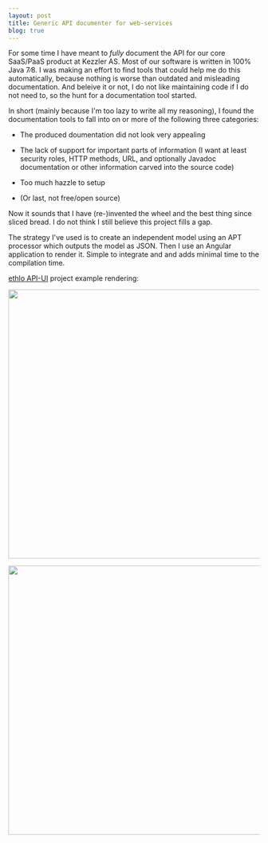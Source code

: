 ```yaml
---
layout: post
title: Generic API documenter for web-services
blog: true
---
```

For some time I have meant to _fully_ document the API for our core SaaS/PaaS product at Kezzler AS. Most of our software is written in 100% Java 7∕8. I was making an effort to find tools that could 
help me do this automatically, because nothing is worse than outdated and misleading documentation. And beleive it or not, I do not like maintaining code if I do not need to, so the hunt for 
a documentation tool started.

In short (mainly because I'm too lazy to write all my reasoning), I found the documentation tools to fall into on or more of the following three categories:

* The produced doumentation did not look very appealing

* The lack of support for important parts of information (I want at least security roles, HTTP methods, URL, and optionally Javadoc documentation or other information carved into the source code)

* Too much hazzle to setup

* (Or last, not free/open source)

Now it sounds that I have (re-)invented the wheel and the best thing since sliced bread. I do not think I still believe this project fills a gap. 

The strategy I've used is to create an independent model using an APT processor which outputs the model as JSON. Then I use an Angular application to render it. Simple to integrate and and adds minimal time to the compilation time. 

<a href="http://github.com/ethlo/api-ui">ethlo API-UI</a> project example rendering:
<div>
<a href="https://cloud.githubusercontent.com/assets/1384689/3119659/dcf01cf6-e748-11e3-8637-433cd72abb49.png" target="_blank"><img width="960" height="540" src="https://cloud.githubusercontent.com/assets/1384689/3119659/dcf01cf6-e748-11e3-8637-433cd72abb49.png"/></a>

<a href="https://cloud.githubusercontent.com/assets/1384689/3119660/dcf04ea6-e748-11e3-80d7-6c1e3a7ee4ba.png" target="_blank"><img width="960" height="540" src="https://cloud.githubusercontent.com/assets/1384689/3119660/dcf04ea6-e748-11e3-80d7-6c1e3a7ee4ba.png"/></a>
</div>
